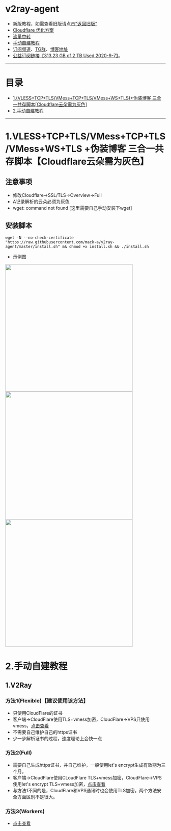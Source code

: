 # v2ray-agent
- 新版教程，如需查看旧版请点击["返回旧版"](https://github.com/mack-a/v2ray-agent/blob/master_backup/README.md)
- [Cloudflare 优化方案](https://github.com/mack-a/v2ray-agent/blob/master/documents/optimize_V2Ray.md)
- [流量中转](https://github.com/mack-a/v2ray-agent/blob/master/documents/traffic_relay.md)
- [手动自建教程](#3手动自建教程)
- [订阅频道](https://t.me/v2rayagentshare)、[TG群](https://t.me/technologyshare)、[博客地址](https://blog.v2ray-agent.com/)
- [公益订阅链接【313.23 GB of 2 TB Used 2020-9-7】](https://github.com/mack-a/v2ray-agent/blob/master/documents/free_account.md)。

* * *
# 目录
- [1.(VLESS+TCP+TLS/VMess+TCP+TLS/VMess+WS+TLS)+伪装博客 三合一共存脚本[Cloudflare云朵需为灰色]](#1vlesstcptlsvmesstcptlsvmesswstls-伪装博客-三合一共存脚本cloudflare云朵需为灰色)
- [2.手动自建教程](#2手动自建教程)
* * *

# 1.VLESS+TCP+TLS/VMess+TCP+TLS/VMess+WS+TLS +伪装博客 三合一共存脚本【Cloudflare云朵需为灰色】
## 注意事项
- 修改Cloudflare->SSL/TLS->Overview->Full
- A记录解析的云朵必须为灰色
- wget: command not found [这里需要自己手动安装下wget]

## 安装脚本
```
wget -N --no-check-certificate "https://raw.githubusercontent.com/mack-a/v2ray-agent/master/install.sh" && chmod +x install.sh && ./install.sh
```
- 示例图
<img src="https://raw.githubusercontent.com/mack-a/v2ray-agent/master/fodder/install/install01.png" width=400>
<img src="https://raw.githubusercontent.com/mack-a/v2ray-agent/master/fodder/install/install02.png" width=400>
<img src="https://raw.githubusercontent.com/mack-a/v2ray-agent/master/fodder/install/install03.png" width=400>

# 2.手动自建教程
## 1.V2Ray
### 方法1(Flexible)【建议使用该方法】
- 只使用CloudFlare的证书
- 客户端->CloudFlare使用TLS+vmess加密，CloudFlare->VPS只使用vmess，[点击查看](https://github.com/mack-a/v2ray-agent/blob/master/documents/Cloudflare_Flexible.md)
- 不需要自己维护自己的https证书
- 少一步解析证书的过程，速度理论上会快一点

### 方法2(Full)
- 需要自己生成https证书，并自己维护，一般使用let's encrypt生成有效期为三个月。
- 客户端->CloudFlare使用CLoudFlare TLS+vmess加密，CloudFlare->VPS使用let's encrypt TLS+vmess加密，[点击查看](https://github.com/mack-a/v2ray-agent/blob/master/documents/Cloudflare_Full.md)
- 与方法1不同的是，CloudFlare和VPS通讯时也会使用TLS加密。两个方法安全方面区别不是很大。

### 方法3(Workers)
- [点击查看](https://github.com/mack-a/v2ray-agent/blob/master/documents/cloudflare_workers.md)
